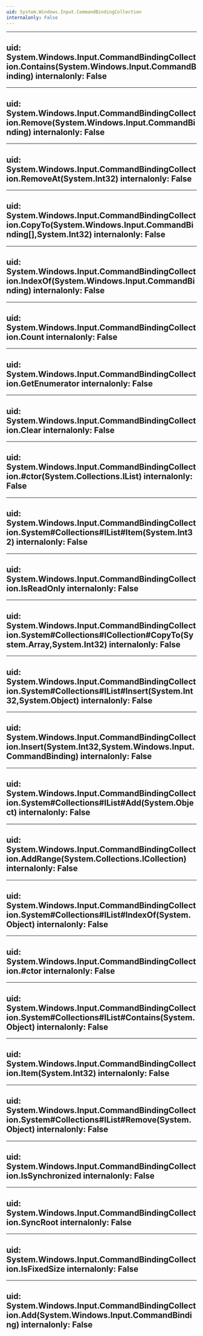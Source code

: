 ```yaml
---
uid: System.Windows.Input.CommandBindingCollection
internalonly: False
---
```


---
uid: System.Windows.Input.CommandBindingCollection.Contains(System.Windows.Input.CommandBinding)
internalonly: False
---

---
uid: System.Windows.Input.CommandBindingCollection.Remove(System.Windows.Input.CommandBinding)
internalonly: False
---

---
uid: System.Windows.Input.CommandBindingCollection.RemoveAt(System.Int32)
internalonly: False
---

---
uid: System.Windows.Input.CommandBindingCollection.CopyTo(System.Windows.Input.CommandBinding[],System.Int32)
internalonly: False
---

---
uid: System.Windows.Input.CommandBindingCollection.IndexOf(System.Windows.Input.CommandBinding)
internalonly: False
---

---
uid: System.Windows.Input.CommandBindingCollection.Count
internalonly: False
---

---
uid: System.Windows.Input.CommandBindingCollection.GetEnumerator
internalonly: False
---

---
uid: System.Windows.Input.CommandBindingCollection.Clear
internalonly: False
---

---
uid: System.Windows.Input.CommandBindingCollection.#ctor(System.Collections.IList)
internalonly: False
---

---
uid: System.Windows.Input.CommandBindingCollection.System#Collections#IList#Item(System.Int32)
internalonly: False
---

---
uid: System.Windows.Input.CommandBindingCollection.IsReadOnly
internalonly: False
---

---
uid: System.Windows.Input.CommandBindingCollection.System#Collections#ICollection#CopyTo(System.Array,System.Int32)
internalonly: False
---

---
uid: System.Windows.Input.CommandBindingCollection.System#Collections#IList#Insert(System.Int32,System.Object)
internalonly: False
---

---
uid: System.Windows.Input.CommandBindingCollection.Insert(System.Int32,System.Windows.Input.CommandBinding)
internalonly: False
---

---
uid: System.Windows.Input.CommandBindingCollection.System#Collections#IList#Add(System.Object)
internalonly: False
---

---
uid: System.Windows.Input.CommandBindingCollection.AddRange(System.Collections.ICollection)
internalonly: False
---

---
uid: System.Windows.Input.CommandBindingCollection.System#Collections#IList#IndexOf(System.Object)
internalonly: False
---

---
uid: System.Windows.Input.CommandBindingCollection.#ctor
internalonly: False
---

---
uid: System.Windows.Input.CommandBindingCollection.System#Collections#IList#Contains(System.Object)
internalonly: False
---

---
uid: System.Windows.Input.CommandBindingCollection.Item(System.Int32)
internalonly: False
---

---
uid: System.Windows.Input.CommandBindingCollection.System#Collections#IList#Remove(System.Object)
internalonly: False
---

---
uid: System.Windows.Input.CommandBindingCollection.IsSynchronized
internalonly: False
---

---
uid: System.Windows.Input.CommandBindingCollection.SyncRoot
internalonly: False
---

---
uid: System.Windows.Input.CommandBindingCollection.IsFixedSize
internalonly: False
---

---
uid: System.Windows.Input.CommandBindingCollection.Add(System.Windows.Input.CommandBinding)
internalonly: False
---
